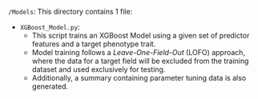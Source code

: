 `/Models`: This directory contains 1 file:

- `XGBoost_Model.py`:
    - This script trains an XGBoost Model using a given set of predictor features and a target phenotype trait.
    - Model training follows a _Leave-One-Field-Out_ (LOFO) approach, where the data for a target field will be excluded from
      the training dataset and used exclusively for testing.
    - Additionally, a summary containing parameter tuning data is also generated.
